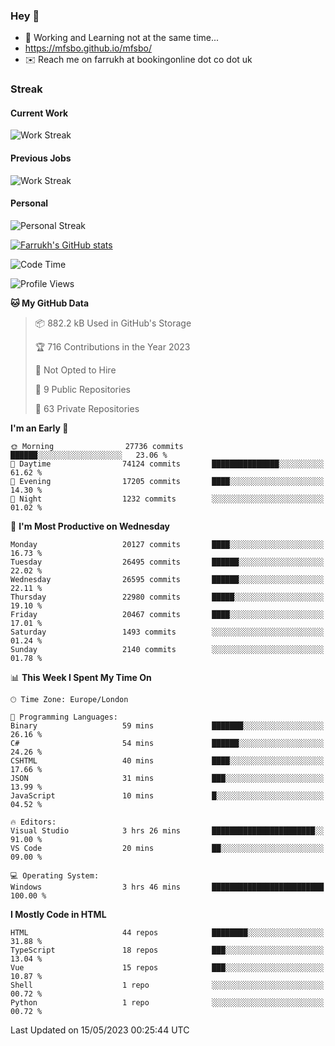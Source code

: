 ### Hey 👋

- 🏃 Working and Learning not at the same time...
- https://mfsbo.github.io/mfsbo/
- ✉️ Reach me on farrukh at bookingonline dot co dot uk

### Streak
#### Current Work
![Work Streak](https://streak-stats.demolab.com/?user=mfsbo)
#### Previous Jobs
![Work Streak](https://streak-stats.demolab.com/?user=farrukhcw)
#### Personal
![Personal Streak](https://streak-stats.demolab.com/?user=farrukhsubhani)

[![Farrukh's GitHub stats](https://github-readme-stats.vercel.app/api?username=mfsbo&hide=stars&count_private=true)](https://github.com/mfsbo/)

<!--START_SECTION:waka-->
![Code Time](http://img.shields.io/badge/Code%20Time-280%20hrs%2043%20mins-blue)

![Profile Views](http://img.shields.io/badge/Profile%20Views-0-blue)

**🐱 My GitHub Data** 

> 📦 882.2 kB Used in GitHub's Storage 
 > 
> 🏆 716 Contributions in the Year 2023
 > 
> 🚫 Not Opted to Hire
 > 
> 📜 9 Public Repositories 
 > 
> 🔑 63 Private Repositories 
 > 
**I'm an Early 🐤** 

```text
🌞 Morning                27736 commits       ██████░░░░░░░░░░░░░░░░░░░   23.06 % 
🌆 Daytime                74124 commits       ███████████████░░░░░░░░░░   61.62 % 
🌃 Evening                17205 commits       ████░░░░░░░░░░░░░░░░░░░░░   14.30 % 
🌙 Night                  1232 commits        ░░░░░░░░░░░░░░░░░░░░░░░░░   01.02 % 
```
📅 **I'm Most Productive on Wednesday** 

```text
Monday                   20127 commits       ████░░░░░░░░░░░░░░░░░░░░░   16.73 % 
Tuesday                  26495 commits       ██████░░░░░░░░░░░░░░░░░░░   22.02 % 
Wednesday                26595 commits       ██████░░░░░░░░░░░░░░░░░░░   22.11 % 
Thursday                 22980 commits       █████░░░░░░░░░░░░░░░░░░░░   19.10 % 
Friday                   20467 commits       ████░░░░░░░░░░░░░░░░░░░░░   17.01 % 
Saturday                 1493 commits        ░░░░░░░░░░░░░░░░░░░░░░░░░   01.24 % 
Sunday                   2140 commits        ░░░░░░░░░░░░░░░░░░░░░░░░░   01.78 % 
```


📊 **This Week I Spent My Time On** 

```text
🕑︎ Time Zone: Europe/London

💬 Programming Languages: 
Binary                   59 mins             ███████░░░░░░░░░░░░░░░░░░   26.16 % 
C#                       54 mins             ██████░░░░░░░░░░░░░░░░░░░   24.26 % 
CSHTML                   40 mins             ████░░░░░░░░░░░░░░░░░░░░░   17.66 % 
JSON                     31 mins             ███░░░░░░░░░░░░░░░░░░░░░░   13.99 % 
JavaScript               10 mins             █░░░░░░░░░░░░░░░░░░░░░░░░   04.52 % 

🔥 Editors: 
Visual Studio            3 hrs 26 mins       ███████████████████████░░   91.00 % 
VS Code                  20 mins             ██░░░░░░░░░░░░░░░░░░░░░░░   09.00 % 

💻 Operating System: 
Windows                  3 hrs 46 mins       █████████████████████████   100.00 % 
```

**I Mostly Code in HTML** 

```text
HTML                     44 repos            ████████░░░░░░░░░░░░░░░░░   31.88 % 
TypeScript               18 repos            ███░░░░░░░░░░░░░░░░░░░░░░   13.04 % 
Vue                      15 repos            ███░░░░░░░░░░░░░░░░░░░░░░   10.87 % 
Shell                    1 repo              ░░░░░░░░░░░░░░░░░░░░░░░░░   00.72 % 
Python                   1 repo              ░░░░░░░░░░░░░░░░░░░░░░░░░   00.72 % 
```




 Last Updated on 15/05/2023 00:25:44 UTC
<!--END_SECTION:waka-->
<!--
**mfsbo/mfsbo** is a ✨ _special_ ✨ repository because its `README.md` (this file) appears on your GitHub profile.

Here are some ideas to get you started:

- 🔭 I’m currently working on ...
- 🌱 I’m currently learning ...
- 👯 I’m looking to collaborate on ...
- 🤔 I’m looking for help with ...
- 💬 Ask me about ...
- 📫 How to reach me: ...
- 😄 Pronouns: ...
- ⚡ Fun fact: ...
-->
